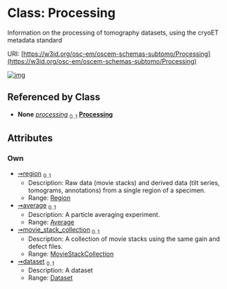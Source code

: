 
# Class: Processing

Information on the processing of tomography datasets, using the cryoET metadata standard

URI: [https://w3id.org/osc-em/oscem-schemas-subtomo/Processing](https://w3id.org/osc-em/oscem-schemas-subtomo/Processing)


[![img](https://yuml.me/diagram/nofunky;dir:TB/class/[Region],[Dataset]<dataset%200..1-++[Processing],[MovieStackCollection]<movie_stack_collection%200..1-++[Processing],[Average]<average%200..1-++[Processing],[Region]<region%200..1-++[Processing],[EMDatasetTomo]++-%20processing%200..1>[Processing],[MovieStackCollection],[EMDatasetTomo],[Dataset],[Average])](https://yuml.me/diagram/nofunky;dir:TB/class/[Region],[Dataset]<dataset%200..1-++[Processing],[MovieStackCollection]<movie_stack_collection%200..1-++[Processing],[Average]<average%200..1-++[Processing],[Region]<region%200..1-++[Processing],[EMDatasetTomo]++-%20processing%200..1>[Processing],[MovieStackCollection],[EMDatasetTomo],[Dataset],[Average])

## Referenced by Class

 *  **None** *[processing](processing.md)*  <sub>0..1</sub>  **[Processing](Processing.md)**

## Attributes


### Own

 * [➞region](processing__region.md)  <sub>0..1</sub>
     * Description: Raw data (movie stacks) and derived data (tilt series, tomograms, annotations) from a single region of a specimen.
     * Range: [Region](Region.md)
 * [➞average](processing__average.md)  <sub>0..1</sub>
     * Description: A particle averaging experiment.
     * Range: [Average](Average.md)
 * [➞movie_stack_collection](processing__movie_stack_collection.md)  <sub>0..1</sub>
     * Description: A collection of movie stacks using the same gain and defect files.
     * Range: [MovieStackCollection](MovieStackCollection.md)
 * [➞dataset](processing__dataset.md)  <sub>0..1</sub>
     * Description: A dataset
     * Range: [Dataset](Dataset.md)
